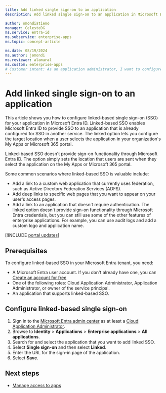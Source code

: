 ```yaml
---
title: Add linked single sign-on to an application
description: Add linked single sign-on to an application in Microsoft Entra ID.

author: omondiatieno
manager: CelesteDG
ms.service: entra-id
ms.subservice: enterprise-apps
ms.topic: concept-article

ms.date: 08/19/2024
ms.author: jomondi
ms.reviewer: alamaral
ms.custom: enterprise-apps
# Customer intent: As an application administrator, I want to configure linked-based single sign-on for my application in Microsoft Entra ID, so that users can access the application through the My Apps or Microsoft 365 portal and be redirected to the correct sign-in page.
---
```


# Add linked single sign-on to an application

This article shows you how to configure linked-based single sign-on (SSO) for your application in Microsoft Entra ID. Linked-based SSO enables Microsoft Entra ID to provide SSO to an application that is already configured for SSO in another service. The linked option lets you configure the target location when a user selects the application in your organization's My Apps or Microsoft 365 portal.

Linked-based SSO doesn't provide sign-on functionality through Microsoft Entra ID. The option simply sets the location that users are sent when they select the application on the My Apps or Microsoft 365 portal.

Some common scenarios where linked-based SSO is valuable include:

- Add a link to a custom web application that currently uses federation, such as Active Directory Federation Services (ADFS).
- Add deep links to specific web pages that you want to appear on your user's access pages.
- Add a link to an application that doesn't require authentication. The linked option doesn't provide sign-on functionality through Microsoft Entra credentials, but you can still use some of the other features of enterprise applications. For example, you can use audit logs and add a custom logo and application name.

[!INCLUDE [portal updates](~/includes/portal-update.md)]

## Prerequisites

To configure linked-based SSO in your Microsoft Entra tenant, you need:
- A Microsoft Entra user account. If you don't already have one, you can [Create an account for free](https://azure.microsoft.com/free/?WT.mc_id=A261C142F)
- One of the following roles: Cloud Application Administrator, Application Administrator, or owner of the service principal.
- An application that supports linked-based SSO.

## Configure linked-based single sign-on

1. Sign in to the [Microsoft Entra admin center](https://entra.microsoft.com) as at least a [Cloud Application Administrator](~/identity/role-based-access-control/permissions-reference.md#cloud-application-administrator). 
1. Browse to **Identity** > **Applications** > **Enterprise applications** > **All applications**.
1. Search for and select the application that you want to add linked SSO.
1. Select **Single sign-on** and then select **Linked**.
1. Enter the URL for the sign-in page of the application.
1. Select **Save**. 

## Next steps

- [Manage access to apps](what-is-access-management.md)
